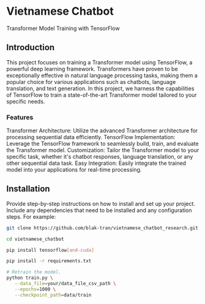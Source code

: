 # Vietnamese Chatbot

Transformer Model Training with TensorFlow

## Introduction
This project focuses on training a Transformer model using TensorFlow, a powerful deep learning framework. Transformers have proven to be exceptionally effective in natural language processing tasks, making them a popular choice for various applications such as chatbots, language translation, and text generation. In this project, we harness the capabilities of TensorFlow to train a state-of-the-art Transformer model tailored to your specific needs.

### Features
Transformer Architecture: Utilize the advanced Transformer architecture for processing sequential data efficiently.
TensorFlow Implementation: Leverage the TensorFlow framework to seamlessly build, train, and evaluate the Transformer model.
Customization: Tailor the Transformer model to your specific task, whether it's chatbot responses, language translation, or any other sequential data task.
Easy Integration: Easily integrate the trained model into your applications for real-time processing.
## Installation

Provide step-by-step instructions on how to install and set up your project. Include any dependencies that need to be installed and any configuration steps. For example:

```bash
git clone https://github.com/blak-tran/vietnamese_chatbot_research.git

cd vietnamese_chatbot

pip install tensorflow[and-cuda]

pip install -r requirements.txt

# Retrain the model.
python train.py \
   --data_file=your/data_file_csv_path \
   --epochs=1000 \
   --checkpoint_path=data/train
